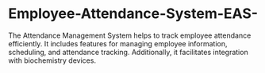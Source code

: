 # Employee-Attendance-System-EAS-
The Attendance Management System helps to  track employee attendance efficiently. It includes features for managing employee information, scheduling, and attendance tracking. Additionally, it facilitates integration with biochemistry devices.
